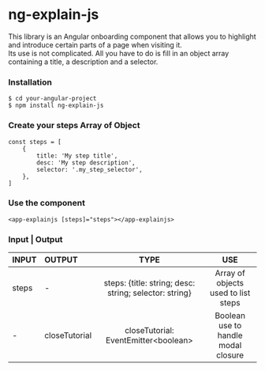 # ng-explain-js


This library is an Angular onboarding component that allows you to highlight and introduce certain parts of a page when visiting it.  
Its use is not complicated. All you have to do is fill in an object array containing a title, a description and a selector.  

### Installation  
```
$ cd your-angular-project
$ npm install ng-explain-js
```  

### Create your steps Array of Object 
``` 
const steps = [
    {
        title: 'My step title',
        desc: 'My step description',
        selector: '.my_step_selector',
    },
]
```   

### Use the component
```
<app-explainjs [steps]="steps"></app-explainjs>
```

### Input | Output
| INPUT | OUTPUT        |                          TYPE                          |                 USE                 |
|:------|:--------------|:------------------------------------------------------:|:-----------------------------------:|
| steps | -             | steps: {title: string; desc: string; selector: string} | Array of objects used to list steps |
| -     | closeTutorial |         closeTutorial: EventEmitter<boolean\>          | Boolean use to handle modal closure |



